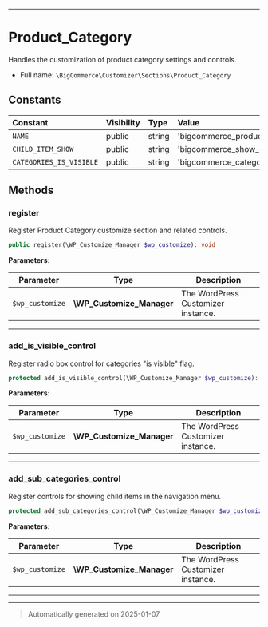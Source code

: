 ***

# Product_Category

Handles the customization of product category settings and controls.



* Full name: `\BigCommerce\Customizer\Sections\Product_Category`


## Constants

| Constant | Visibility | Type | Value |
|:---------|:-----------|:-----|:------|
|`NAME`|public|string|&#039;bigcommerce_product_categories&#039;|
|`CHILD_ITEM_SHOW`|public|string|&#039;bigcommerce_show_child_items&#039;|
|`CATEGORIES_IS_VISIBLE`|public|string|&#039;bigcommerce_categories_is_visible&#039;|


## Methods


### register

Register Product Category customize section and related controls.

```php
public register(\WP_Customize_Manager $wp_customize): void
```








**Parameters:**

| Parameter | Type | Description |
|-----------|------|-------------|
| `$wp_customize` | **\WP_Customize_Manager** | The WordPress Customizer instance. |





***

### add_is_visible_control

Register radio box control for categories "is visible" flag.

```php
protected add_is_visible_control(\WP_Customize_Manager $wp_customize): void
```








**Parameters:**

| Parameter | Type | Description |
|-----------|------|-------------|
| `$wp_customize` | **\WP_Customize_Manager** | The WordPress Customizer instance. |





***

### add_sub_categories_control

Register controls for showing child items in the navigation menu.

```php
protected add_sub_categories_control(\WP_Customize_Manager $wp_customize): void
```








**Parameters:**

| Parameter | Type | Description |
|-----------|------|-------------|
| `$wp_customize` | **\WP_Customize_Manager** | The WordPress Customizer instance. |





***


***
> Automatically generated on 2025-01-07
